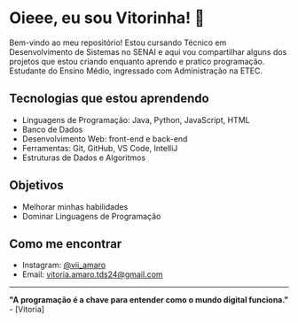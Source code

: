 # Oieee, eu sou Vitorinha! 🌺

Bem-vindo ao meu repositório! Estou cursando Técnico em Desenvolvimento de Sistemas no SENAI e aqui vou compartilhar alguns dos projetos que estou criando enquanto aprendo e pratico programação.
Estudante do Ensino Médio, ingressado com Administração na ETEC. 

##  Tecnologias que estou aprendendo

 - Linguagens de Programação: Java, Python, JavaScript, HTML
 - Banco de Dados
 - Desenvolvimento Web: front-end e back-end
 - Ferramentas: Git, GitHub, VS Code, IntelliJ
 - Estruturas de Dados e Algoritmos



##  Objetivos

- Melhorar minhas habilidades
- Dominar Linguagens de Programação

## Como me encontrar

- Instagram: [@vii_amaro](https://instagram.com/vii_amaro)
- Email: vitoria.amaro.tds24@gmail.com

---

**"A programação é a chave para entender como o mundo digital funciona."** - [Vitoria]


